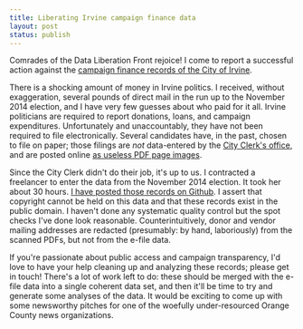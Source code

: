 ```yaml
---
title: Liberating Irvine campaign finance data
layout: post
status: publish
---
```


Comrades of the Data Liberation Front rejoice! I come to report a successful action against the [campaign finance records of the City of Irvine](http://nf4.netfile.com/pub2/Default.aspx?aid=COI).

There is a shocking amount of money in Irvine politics. I received, without exaggeration, several pounds of direct mail in the run up to the November 2014 election, and I have very few guesses about who paid for it all. Irvine politicians are required to report donations, loans, and campaign expenditures. Unfortunately and unaccountably, they have not been required to file electronically. Several candidates have, in the past, chosen to file on paper; those filings are *not* data-entered by the [City Clerk's office](http://www.cityofirvine.org/city-clerk), and are posted online [as useless PDF page images](https://dl.dropboxusercontent.com/u/3720/temp/this_is_barely_disclosure.pdf).

Since the City Clerk didn't do their job, it's up to us. I contracted a freelancer to enter the data from the November 2014 election. It took her about 30 hours. [I have posted those records on Github](https://github.com/tdsmith/irvinecampaignfinance/tree/data). I assert that copyright cannot be held on this data and that these records exist in the public domain. I haven't done any systematic quality control but the spot checks I've done look reasonable. Counterintuitively, donor and vendor mailing addresses are redacted (presumably: by hand, laboriously) from the scanned PDFs, but not from the e-file data.

If you're passionate about public access and campaign transparency, I'd love to have your help cleaning up and analyzing these records; please get in touch! There's a lot of work left to do: these should be merged with the e-file data into a single coherent data set, and then it'll be time to try and generate some analyses of the data. It would be exciting to come up with some newsworthy pitches for one of the woefully under-resourced Orange County news organizations.
